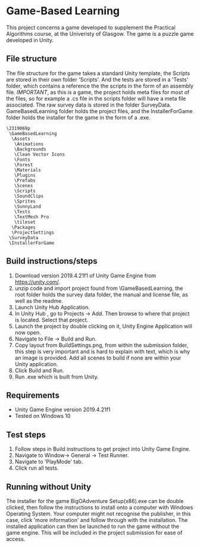 # Game-Based Learning

This project concerns a game developed to supplement the Practical Algorithms course, at the Univeristy
of Glasgow. The game is a puzzle game developed in Unity. 

## File structure 
The file structure for the game takes a standard Unity template, the Scripts are stored in their own folder 'Scripts'. And the tests are stored in a 'Tests' folder, which contains a reference the the scripts in the form of an assembly file.
*IMPORTANT*, as this is a game, the project holds meta files for most of the files, so for example a .cs file in the scripts folder will have a meta file associated.
The raw survey data is stored in the folder SurveyData. GameBasedLearning folder holds the project files, and the InstallerForGame folder holds the installer for the game in the form of a .exe.

```
\2319069p
 \GameBasedLearning
  \Assets
   \Animations
   \Backgrounds
   \Clean Vector Icons
   \Fonts
   \Forest
   \Materials
   \Plugins
   \Prefabs
   \Scenes
   \Scripts
   \SoundClips
   \Sprites
   \SunnyLand
   \Tests
   \TextMesh Pro
   \tileset
  \Packages
  \ProjectSettings
 \SurveyData
 \InstallerForGame
```

## Build instructions/steps

 1. Download version 2019.4.21f1 of Unity Game Engine from https://unity.com/.
 2. unzip code and import project found from \GameBasedLearning, the root folder holds the survey data folder, the manual and license file, as well as the readme.
 3. Launch Unity Hub Application.
 4. In Unity Hub , go to Projects -> Add. Then browse to where that project is located. Select that project.
 5. Launch the project by double clicking on it, Unity Engine Application will now open.
 6. Navigate to  File -> Build and Run.
 7. Copy layout from BuildSettings.png, from within the submission folder, this step is very important and is hard to explain with text, which is why an image is provided. Add all scenes to build if none are within your Unity application.
 8. Click Build and Run.
 9. Run .exe which is built from Unity.

## Requirements

* Unity Game Engine version 2019.4.21f1 
* Tested on Windows 10


## Test steps

1. Follow steps in Build instructions to get project into Unity Game Engine.
2. Navigate to Window-> General -> Test Runner.
3. Navigate to 'PlayMode' tab.
4. Click run all tests.


## Running without Unity
The installer for the game BigOAdventure Setup(x86).exe can be double clicked, then follow the instructions to install onto a computer with Windows Operating System.
Your computer might not recognise the publisher, in this case, click 'more information' and follow through with the installation. The installed application can then be launched to run the game without the game engine. This will be included in the project submission for ease of access.
